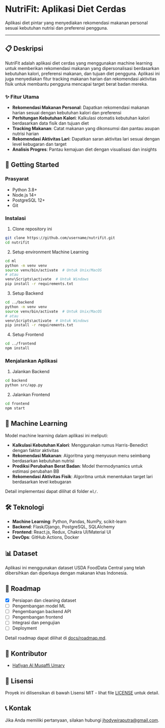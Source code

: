  
  # NutriFit: Aplikasi Diet Cerdas
  
  Aplikasi diet pintar yang menyediakan rekomendasi makanan personal sesuai kebutuhan nutrisi dan preferensi pengguna.
</div>

---

## 📋 Deskripsi

NutriFit adalah aplikasi diet cerdas yang menggunakan machine learning untuk memberikan rekomendasi makanan yang dipersonalisasi berdasarkan kebutuhan kalori, preferensi makanan, dan tujuan diet pengguna. Aplikasi ini juga menyediakan fitur tracking makanan harian dan rekomendasi aktivitas fisik untuk membantu pengguna mencapai target berat badan mereka.

### ✨ Fitur Utama

- **Rekomendasi Makanan Personal**: Dapatkan rekomendasi makanan harian sesuai dengan kebutuhan kalori dan preferensi
- **Perhitungan Kebutuhan Kalori**: Kalkulasi otomatis kebutuhan kalori berdasarkan data fisik dan tujuan diet
- **Tracking Makanan**: Catat makanan yang dikonsumsi dan pantau asupan nutrisi harian
- **Rekomendasi Aktivitas Lari**: Dapatkan saran aktivitas lari sesuai dengan level kebugaran dan target
- **Analisis Progres**: Pantau kemajuan diet dengan visualisasi dan insights

## 🚀 Getting Started

### Prasyarat

- Python 3.8+
- Node.js 14+
- PostgreSQL 12+
- Git

### Instalasi

1. Clone repository ini

```bash
git clone https://github.com/username/nutrifit.git
cd nutrifit
```

2. Setup environment Machine Learning

```bash
cd ml
python -m venv venv
source venv/bin/activate  # Untuk Unix/MacOS
# atau
venv\Scripts\activate  # Untuk Windows
pip install -r requirements.txt
```

3. Setup Backend

```bash
cd ../backend
python -m venv venv
source venv/bin/activate  # Untuk Unix/MacOS
# atau
venv\Scripts\activate  # Untuk Windows
pip install -r requirements.txt
```

4. Setup Frontend

```bash
cd ../frontend
npm install
```

### Menjalankan Aplikasi

1. Jalankan Backend

```bash
cd backend
python src/app.py
```

2. Jalankan Frontend

```bash
cd frontend
npm start
```

## 🧠 Machine Learning

Model machine learning dalam aplikasi ini meliputi:

- **Kalkulasi Kebutuhan Kalori**: Menggunakan rumus Harris-Benedict dengan faktor aktivitas
- **Rekomendasi Makanan**: Algoritma yang menyusun menu seimbang berdasarkan kebutuhan nutrisi
- **Prediksi Perubahan Berat Badan**: Model thermodynamics untuk estimasi perubahan BB
- **Rekomendasi Aktivitas Fisik**: Algoritma untuk menentukan target lari berdasarkan level kebugaran

Detail implementasi dapat dilihat di folder `ml/`.

## 🛠️ Teknologi

- **Machine Learning**: Python, Pandas, NumPy, scikit-learn
- **Backend**: Flask/Django, PostgreSQL, SQLAlchemy
- **Frontend**: React.js, Redux, Chakra UI/Material UI
- **DevOps**: GitHub Actions, Docker

## 📊 Dataset

Aplikasi ini menggunakan dataset USDA FoodData Central yang telah dibersihkan dan diperkaya dengan makanan khas Indonesia.

## 📝 Roadmap

- [x] Persiapan dan cleaning dataset
- [ ] Pengembangan model ML
- [ ] Pengembangan backend API
- [ ] Pengembangan frontend
- [ ] Integrasi dan pengujian
- [ ] Deployment

Detail roadmap dapat dilihat di [docs/roadmap.md](docs/roadmap.md).

## 👥 Kontributor

- [Hafiyan Al Muqaffi Umary](https://github.com/habstrakT808/)

## 📄 Lisensi

Proyek ini dilisensikan di bawah Lisensi MIT - lihat file [LICENSE](LICENSE) untuk detail.

## 📞 Kontak

Jika Anda memiliki pertanyaan, silakan hubungi [jhodywiraputra@gmail.com](mailto:jhodywiraputra@gmail.com).
